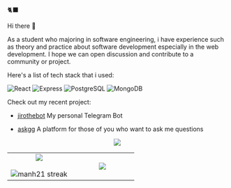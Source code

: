 🐈‍⬛  

Hi there 👋  

As a student who majoring in software engineering, i have experience such as theory and practice about software development especially in the web development. I hope we can open discussion and contribute to a community or project.  

Here's a list of tech stack that i used:

![React](https://img.shields.io/badge/-React-05122A?style=for-the-badge&logo=React&color=353535) ![Express](https://img.shields.io/badge/-Express-05122A?style=for-the-badge&logo=Express&color=353535) ![PostgreSQL](https://img.shields.io/badge/-PostgreSQL-05122A?style=for-the-badge&logo=PostgreSQL&color=353535) ![MongoDB](https://img.shields.io/badge/-MongoDB-05122A?style=for-the-badge&logo=MongoDB&color=353535)  

Check out my recent project:  

- [jirothebot](https://github.com/azisuverse/jirothebot)
My personal Telegram Bot

- [askgg](https://github.com/azisuverse/askgg)
A platform for those of you who want to ask me questions

<p align="center"><img src="https://user-images.githubusercontent.com/73097560/115834477-dbab4500-a447-11eb-908a-139a6edaec5c.gif"></p>

<table border="0" align="center">
<tr border="0">
<td width="50%" align="center">
  
  <img  align="center"  src="https://github-readme-stats.vercel.app/api?username=azisuverse&theme=dark&show_icons=true&count_private=true&hide_border=true" />
  <br></br>
  <img  title="🔥 Get streak stats for your profile at git.io/streak-stats" alt="manh21 streak" src="https://github-readme-streak-stats.herokuapp.com?user=azisuverse&theme=dark&hide_border=true" />
</td>

<td width="50%" align="center">

  <img  align="center"  src="https://github-readme-stats.anuraghazra1.vercel.app/api/top-langs/?username=azisuverse&theme=dark&hide_border=true&no-bg=true&no-frame=true&langs_count=5"/>
  
  </td>
</tr>
</table>
